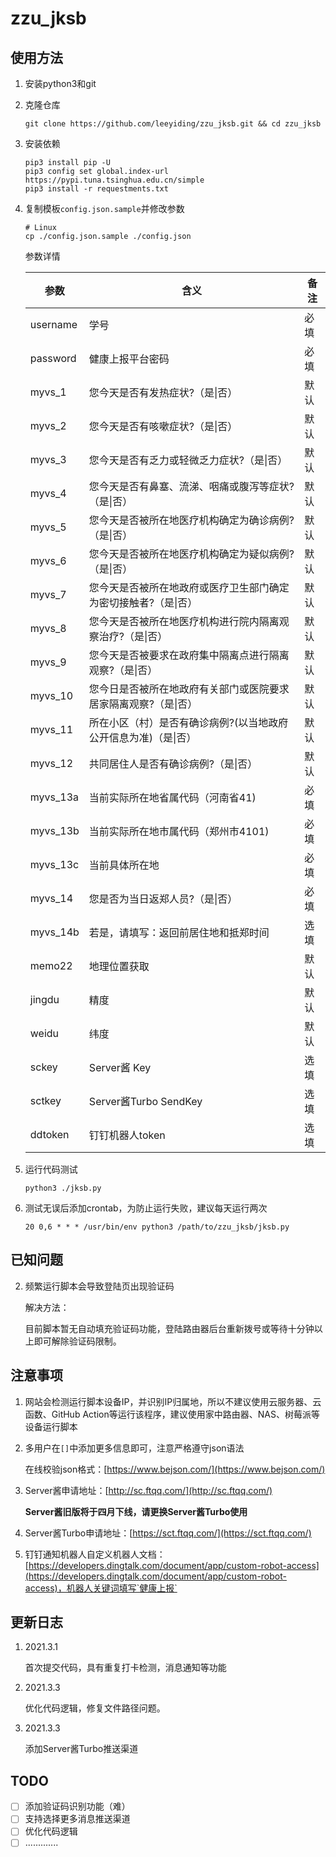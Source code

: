 # zzu_jksb
## 使用方法

1. 安装python3和git

2. 克隆仓库

   ```
   git clone https://github.com/leeyiding/zzu_jksb.git && cd zzu_jksb
   ```

3. 安装依赖

   ```
   pip3 install pip -U
   pip3 config set global.index-url https://pypi.tuna.tsinghua.edu.cn/simple
   pip3 install -r requestments.txt
   ```

4. 复制模板`config.json.sample`并修改参数

   ```
   # Linux
   cp ./config.json.sample ./config.json
   ```
   
   参数详情

   | 参数     | 含义                                                         | 备注 |
   | -------- | ------------------------------------------------------------ | ---- |
   | username | 学号                                                         | 必填 |
   | password | 健康上报平台密码                                             | 必填 |
   | myvs_1   | 您今天是否有发热症状?（是\|否）                              | 默认 |
   | myvs_2   | 您今天是否有咳嗽症状?（是\|否）                              | 默认 |
   | myvs_3   | 您今天是否有乏力或轻微乏力症状?（是\|否）                    | 默认 |
   | myvs_4   | 您今天是否有鼻塞、流涕、咽痛或腹泻等症状?（是\|否）          | 默认 |
   | myvs_5   | 您今天是否被所在地医疗机构确定为确诊病例?（是\|否）          | 默认 |
   | myvs_6   | 您今天是否被所在地医疗机构确定为疑似病例?（是\|否）          | 默认 |
   | myvs_7   | 您今天是否被所在地政府或医疗卫生部门确定为密切接触者?（是\|否） | 默认 |
   | myvs_8   | 您今天是否被所在地医疗机构进行院内隔离观察治疗?（是\|否）    | 默认 |
   | myvs_9   | 您今天是否被要求在政府集中隔离点进行隔离观察?（是\|否）      | 默认 |
   | myvs_10  | 您今日是否被所在地政府有关部门或医院要求居家隔离观察?（是\|否） | 默认 |
   | myvs_11  | 所在小区（村）是否有确诊病例?(以当地政府公开信息为准)（是\|否） | 默认 |
   | myvs_12  | 共同居住人是否有确诊病例?（是\|否）                          | 默认 |
   | myvs_13a | 当前实际所在地省属代码（河南省41)                            | 必填 |
   | myvs_13b | 当前实际所在地市属代码（郑州市4101)                          | 必填 |
   | myvs_13c | 当前具体所在地                                               | 必填 |
   | myvs_14  | 您是否为当日返郑人员?（是\|否）                              | 必填 |
   | myvs_14b | 若是，请填写：返回前居住地和抵郑时间                         | 选填 |
   | memo22   | 地理位置获取                                                 | 默认 |
   | jingdu   | 精度                                                         | 默认 |
   | weidu    | 纬度                                                         | 默认 |
   | sckey    | Server酱 Key                                                 | 选填 |
   | sctkey   | Server酱Turbo SendKey                                        | 选填 |
   | ddtoken  | 钉钉机器人token                                              | 选填 |
   
5. 运行代码测试

   ```
   python3 ./jksb.py
   ```

6. 测试无误后添加crontab，为防止运行失败，建议每天运行两次

   ```
   20 0,6 * * * /usr/bin/env python3 /path/to/zzu_jksb/jksb.py
   ```

## 已知问题

2. 频繁运行脚本会导致登陆页出现验证码

   解决方法：

   目前脚本暂无自动填充验证码功能，登陆路由器后台重新拨号或等待十分钟以上即可解除验证码限制。

## 注意事项

1. 网站会检测运行脚本设备IP，并识别IP归属地，所以不建议使用云服务器、云函数、GitHub Action等运行该程序，建议使用家中路由器、NAS、树莓派等设备运行脚本

2. 多用户在`[]`中添加更多信息即可，注意严格遵守json语法

   在线校验json格式：[https://www.bejson.com/](https://www.bejson.com/)

3. Server酱申请地址：[http://sc.ftqq.com/](http://sc.ftqq.com/)

   **Server酱旧版将于四月下线，请更换Server酱Turbo使用**

4. Server酱Turbo申请地址：[https://sct.ftqq.com/](https://sct.ftqq.com/)

5. 钉钉通知机器人自定义机器人文档：[https://developers.dingtalk.com/document/app/custom-robot-access](https://developers.dingtalk.com/document/app/custom-robot-access)，机器人关键词填写`健康上报`

## 更新日志

1. 2021.3.1

   首次提交代码，具有重复打卡检测，消息通知等功能
   
2. 2021.3.3

   优化代码逻辑，修复文件路径问题。
   
3. 2021.3.3

   添加Server酱Turbo推送渠道

## TODO

- [ ] 添加验证码识别功能（难）
- [ ] 支持选择更多消息推送渠道
- [ ] 优化代码逻辑
- [ ] .............
